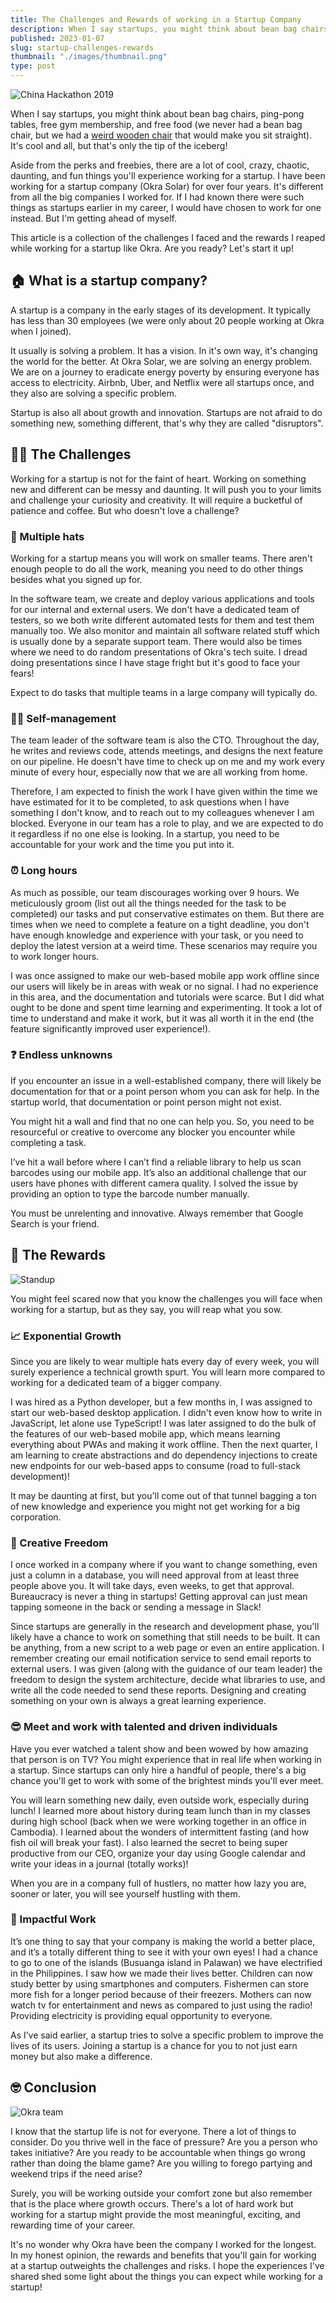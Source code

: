 ```yaml
---
title: The Challenges and Rewards of working in a Startup Company
description: When I say startups, you might think about bean bag chairs, pingpong tables, free gym membership, and free food. It's really cool and all but that's only the tip of the iceberg.
published: 2023-01-07
slug: startup-challenges-rewards
thumbnail: "./images/thumbnail.png"
type: post
---
```


![China Hackathon 2019](images/china-hackathon-meeting.jpg)

When I say startups, you might think about bean bag chairs, ping-pong tables, free gym membership, and free food (we never had a bean bag chair, but we had a [weird wooden chair](https://shopee.ph/Original-Ergonomic-Kneeling-Chair-Stool-Home-Office-Furniture-Ergonomic-Rocking-Wooden-Kneeling-Comp-i.415451519.4385432563) that would make you sit straight). It's cool and all, but that's only the tip of the iceberg! 

Aside from the perks and freebies, there are a lot of cool, crazy, chaotic, daunting, and fun things you'll experience working for a startup. I have been working for a startup company (Okra Solar) for over four years. It's different from all the big companies I worked for. If I had known there were such things as startups earlier in my career, I would have chosen to work for one instead. But I'm getting ahead of myself.

This article is a collection of the challenges I faced and the rewards I reaped while working for a startup like Okra. Are you ready? Let's start it up!

## 🏠 What is a startup company?

A startup is a company in the early stages of its development. It typically has less than 30 employees (we were only about 20 people working at Okra when I joined).

It usually is solving a problem. It has a vision. In it's own way, it's changing the world for the better. At Okra Solar, we are solving an energy problem. We are on a journey to eradicate energy poverty by ensuring everyone has access to electricity. Airbnb, Uber, and Netflix were all startups once, and they also are solving a specific problem.

Startup is also all about growth and innovation. Startups are not afraid to do something new, something different, that's why they are called "disruptors".

## 🏋️‍♂️ The Challenges

Working for a startup is not for the faint of heart. Working on something new and different can be messy and daunting. It will push you to your limits and challenge your curiosity and creativity. It will require a bucketful of patience and coffee. But who doesn't love a challenge?

### 🤠 Multiple hats

Working for a startup means you will work on smaller teams. There aren't enough people to do all the work, meaning you need to do other things besides what you signed up for.

In the software team, we create and deploy various applications and tools for our internal and external users. We don't have a dedicated team of testers, so we both write different automated tests for them and test them manually too. We also monitor and maintain all software related stuff which is usually done by a separate support team. There would also be times where we need to do random presentations of Okra's tech suite. I dread doing presentations since I have stage fright but it's good to face your fears!

Expect to do tasks that multiple teams in a large company will typically do.

### 🤹🏼 Self-management

The team leader of the software team is also the CTO. Throughout the day, he writes and reviews code, attends meetings, and designs the next feature on our pipeline. He doesn't have time to check up on me and my work every minute of every hour, especially now that we are all working from home. 

Therefore, I am expected to finish the work I have given within the time we have estimated for it to be completed, to ask questions when I have something I don't know, and to reach out to my colleagues whenever I am blocked. Everyone in our team has a role to play, and we are expected to do it regardless if no one else is looking. In a startup, you need to be accountable for your work and the time you put into it.

### ⏰ Long hours

As much as possible, our team discourages working over 9 hours. We meticulously groom (list out all the things needed for the task to be completed) our tasks and put conservative estimates on them. But there are times when we need to complete a feature on a tight deadline, you don't have enough knowledge and experience with your task, or you need to deploy the latest version at a weird time. These scenarios may require you to work longer hours.

I was once assigned to make our web-based mobile app work offline since our users will likely be in areas with weak or no signal. I had no experience in this area, and the documentation and tutorials were scarce. But I did what ought to be done and spent time learning and experimenting. It took a lot of time to understand and make it work, but it was all worth it in the end (the feature significantly improved user experience!).

### ❓ Endless unknowns

If you encounter an issue in a well-established company, there will likely be documentation for that or a point person whom you can ask for help. In the startup world, that documentation or point person might not exist.

You might hit a wall and find that no one can help you. So, you need to be resourceful or creative to overcome any blocker you encounter while completing a task.

I’ve hit a wall before where I can’t find a reliable library to help us scan barcodes using our mobile app. It’s also an additional challenge that our users have phones with different camera quality. I solved the issue by providing an option to type the barcode number manually.

You must be unrelenting and innovative. Always remember that Google Search is your friend.

## 🥇 The Rewards

![Standup](images/damo-matt-meetup.jpg)

You might feel scared now that you know the challenges you will face when working for a startup, but as they say, you will reap what you sow. 

### 📈 Exponential Growth

Since you are likely to wear multiple hats every day of every week, you will surely experience a technical growth spurt. You will learn more compared to working for a dedicated team of a bigger company.

I was hired as a Python developer, but a few months in, I was assigned to start our web-based desktop application. I didn't even know how to write in JavaScript, let alone use TypeScript! I was later assigned to do the bulk of the features of our web-based mobile app, which means learning everything about PWAs and making it work offline. Then the next quarter, I am learning to create abstractions and do dependency injections to create new endpoints for our web-based apps to consume (road to full-stack development)!

It may be daunting at first, but you'll come out of that tunnel bagging a ton of new knowledge and experience you might not get working for a big corporation.


### 🎨 Creative Freedom

I once worked in a company where if you want to change something, even just a column in a database, you will need approval from at least three people above you. It will take days, even weeks, to get that approval. Bureaucracy is never a thing in startups! Getting approval can just mean tapping someone in the back or sending a message in Slack!

Since startups are generally in the research and development phase, you'll likely have a chance to work on something that still needs to be built. It can be anything, from a new script to a web page or even an entire application. I remember creating our email notification service to send email reports to external users. I was given (along with the guidance of our team leader) the freedom to design the system architecture, decide what libraries to use, and write all the code needed to send these reports. Designing and creating something on your own is always a great learning experience.

### 😎 Meet and work with talented and driven individuals

Have you ever watched a talent show and been wowed by how amazing that person is on TV? You might experience that in real life when working in a startup. Since startups can only hire a handful of people, there's a big chance you'll get to work with some of the brightest minds you'll ever meet. 

You will learn something new daily, even outside work, especially during lunch! I learned more about history during team lunch than in my classes during high school (back when we were working together in an office in Cambodia). I learned about the wonders of intermittent fasting (and how fish oil will break your fast). I also learned the secret to being super productive from our CEO, organize your day using Google calendar and write your ideas in a journal (totally works)!

When you are in a company full of hustlers, no matter how lazy you are, sooner or later, you will see yourself hustling with them.

### 🚀 Impactful Work

It’s one thing to say that your company is making the world a better place, and it’s a totally different thing to see it with your own eyes! I had a chance to go to one of the islands (Busuanga island in Palawan) we have electrified in the Philippines. I saw how we made their lives better. Children can now study better by using smartphones and computers. Fishermen can store more fish for a longer period because of their freezers. Mothers can now watch tv for entertainment and news as compared to just using the radio! Providing electricity is providing equal opportunity to everyone.

As I’ve said earlier, a startup tries to solve a specific problem to improve the lives of its users. Joining a startup is a chance for you to not just earn money but also make a difference.

## 🤓 Conclusion

![Okra team](images/okra-team.jpg)

I know that the startup life is not for everyone. There a lot of things to consider. Do you thrive well in the face of pressure? Are you a person who takes initiative? Are you ready to be accountable when things go wrong rather than doing the blame game? Are you willing to forego partying and weekend trips if the need arise?

Surely, you will be working outside your comfort zone but also remember that is the place where growth occurs. There's a lot of hard work but working for a startup might provide the most meaningful, exciting, and rewarding time of your career. 

It's no wonder why Okra have been the company I worked for the longest. In my honest opinion, the rewards and benefits that you'll gain for working at a startup outweights the challenges and risks. I hope the experiences I've shared shed some light about the things you can expect while working for a startup! 
